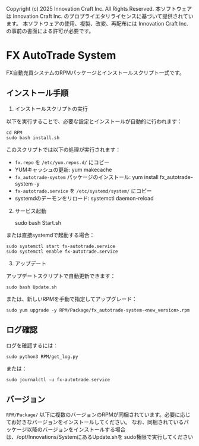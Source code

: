 Copyright (c) 2025 Innovation Craft Inc. All Rights Reserved.
本ソフトウェアは Innovation Craft Inc. のプロプライエタリライセンスに基づいて提供されています。
本ソフトウェアの使用、複製、改変、再配布には Innovation Craft Inc. の事前の書面による許可が必要です。

FX AutoTrade System
====================

FX自動売買システムのRPMパッケージとインストールスクリプト一式です。

インストール手順
----------------

1. インストールスクリプトの実行

以下を実行することで、必要な設定とインストールが自動的に行われます：

    cd RPM
    sudo bash install.sh

このスクリプトでは以下の処理が実行されます：

- `fx.repo` を `/etc/yum.repos.d/` にコピー
- YUMキャッシュの更新:
      yum makecache
- `fx_autotrade-system` パッケージのインストール:
      yum install fx_autotrade-system -y
- `fx-autotrade.service` を `/etc/systemd/system/` にコピー
- systemdのデーモンをリロード:
      systemctl daemon-reload

2. サービス起動

    sudo bash Start.sh

または直接systemdで起動する場合：

    sudo systemctl start fx-autotrade.service
    sudo systemctl enable fx-autotrade.service

3. アップデート

アップデートスクリプトで自動更新できます：

    sudo bash Update.sh

または、新しいRPMを手動で指定してアップグレード：

    sudo yum upgrade -y RPM/Package/fx_autotrade-system-<new_version>.rpm

ログ確認
--------

ログを確認するには：

    sudo python3 RPM/get_log.py

または：

    sudo journalctl -u fx-autotrade.service

バージョン
----------

`RPM/Package/` 以下に複数のバージョンのRPMが同梱されています。必要に応じてお好きなバージョンをインストールしてください。
なお、同梱されているパッケージ以降のバージョンをインストールする場合は、/opt/Innovations/SystemにあるUpdate.shを
sudo権限で実行してください
